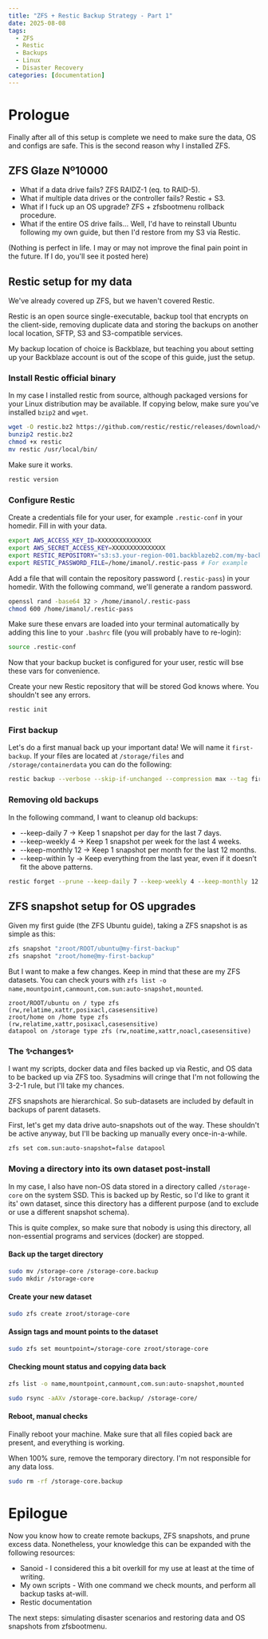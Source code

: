 ```yaml
---
title: "ZFS + Restic Backup Strategy - Part 1"
date: 2025-08-08
tags:
  - ZFS
  - Restic
  - Backups
  - Linux
  - Disaster Recovery
categories: [documentation]
---
```


# Prologue

Finally after all of this setup is complete we need to make sure the data, OS and configs are safe. This is the second reason why I installed ZFS.

## ZFS Glaze Nº10000

- What if a data drive fails? ZFS RAIDZ-1 (eq. to RAID-5).
- What if multiple data drives or the controller fails? Restic + S3.
- What if I fuck up an OS upgrade? ZFS + zfsbootmenu rollback procedure.
- What if the entire OS drive fails... Well, I'd have to reinstall Ubuntu following my own guide, but then I'd restore from my S3 via Restic.

(Nothing is perfect in life. I may or may not improve the final pain point in the future. If I do, you'll see it posted here)

## Restic setup for my data

We've already covered up ZFS, but we haven't covered Restic.

Restic is an open source single-executable, backup tool that encrypts on the client-side, removing duplicate data and storing the backups on another local location, SFTP, S3 and S3-compatible services.

My backup location of choice is Backblaze, but teaching you about setting up your Backblaze account is out of the scope of this guide, just the setup.

### Install Restic official binary

In my case I installed restic from source, although packaged versions for your Linux distribution may be available. If copying below, make sure you've installed `bzip2` and `wget`.

```bash
wget -O restic.bz2 https://github.com/restic/restic/releases/download/v0.18.0/restic_0.18.0_linux_amd64.bz2
bunzip2 restic.bz2
chmod +x restic
mv restic /usr/local/bin/
```

Make sure it works.

```bash
restic version
```

### Configure Restic

Create a credentials file for your user, for example `.restic-conf` in your homedir. Fill in with your data.

```bash
export AWS_ACCESS_KEY_ID=XXXXXXXXXXXXXXX
export AWS_SECRET_ACCESS_KEY=XXXXXXXXXXXXXXX
export RESTIC_REPOSITORY="s3:s3.your-region-001.backblazeb2.com/my-backup-bucket"
export RESTIC_PASSWORD_FILE=/home/imanol/.restic-pass # For example
```

Add a file that will contain the repository password (`.restic-pass`) in your homedir. With the following command, we'll generate a random password.

```bash
openssl rand -base64 32 > /home/imanol/.restic-pass
chmod 600 /home/imanol/.restic-pass
```

Make sure these envars are loaded into your terminal automatically by adding this line to your `.bashrc` file (you will probably have to re-login):

```bash
source .restic-conf
```

Now that your backup bucket is configured for your user, restic will bse these vars for convenience.

Create your new Restic repository that will be stored God knows where. You shouldn't see any errors.

```bash
restic init
```

### First backup

Let's do a first manual back up your important data! We will name it `first-backup`. If your files are located at `/storage/files` and `/storage/containerdata` you can do the following:

```bash
restic backup --verbose --skip-if-unchanged --compression max --tag first-backup /storage/files /storage/containerdata
```

### Removing old backups

In the following command, I want to cleanup old backups:

- --keep-daily 7 → Keep 1 snapshot per day for the last 7 days.
- --keep-weekly 4 → Keep 1 snapshot per week for the last 4 weeks.
- --keep-monthly 12 → Keep 1 snapshot per month for the last 12 months.
- --keep-within 1y → Keep everything from the last year, even if it doesn’t fit the above patterns.

```bash
restic forget --prune --keep-daily 7 --keep-weekly 4 --keep-monthly 12 --keep-within 1y
```

## ZFS snapshot setup for OS upgrades

Given my first guide (the ZFS Ubuntu guide), taking a ZFS snapshot is as simple as this:

```bash
zfs snapshot "zroot/ROOT/ubuntu@my-first-backup"
zfs snapshot "zroot/home@my-first-backup"
```

But I want to make a few changes. Keep in mind that these are my ZFS datasets. You can check yours with `zfs list -o name,mountpoint,canmount,com.sun:auto-snapshot,mounted`.

```text
zroot/ROOT/ubuntu on / type zfs (rw,relatime,xattr,posixacl,casesensitive)
zroot/home on /home type zfs (rw,relatime,xattr,posixacl,casesensitive)
datapool on /storage type zfs (rw,noatime,xattr,noacl,casesensitive)
```

### The ✨changes✨

I want my scripts, docker data and files backed up via Restic, and OS data to be backed up via ZFS too. Sysadmins will cringe that I'm not following the 3-2-1 rule, but I'll take my chances.

ZFS snapshots are hierarchical. So sub-datasets are included by default in backups of parent datasets.

First, let's get my data drive auto-snapshots out of the way. These shouldn't be active anyway, but I'll be backing up manually every once-in-a-while.

```bash
zfs set com.sun:auto-snapshot=false datapool
```

### Moving a directory into its own dataset post-install

In my case, I also have non-OS data stored in a directory called `/storage-core` on the system SSD. This is backed up by Restic, so I'd like to grant it its' own dataset, since this directory has a different purpose (and to exclude or use a different snapshot schema).

This is quite complex, so make sure that nobody is using this directory, all non-essential programs and services (docker) are stopped.

#### Back up the target directory

```bash
sudo mv /storage-core /storage-core.backup
sudo mkdir /storage-core
```

#### Create your new dataset

```bash
sudo zfs create zroot/storage-core
```

#### Assign tags and mount points to the dataset

```bash
sudo zfs set mountpoint=/storage-core zroot/storage-core
```

#### Checking mount status and copying data back

```bash
zfs list -o name,mountpoint,canmount,com.sun:auto-snapshot,mounted

sudo rsync -aAXv /storage-core.backup/ /storage-core/
```

#### Reboot, manual checks

Finally reboot your machine. Make sure that all files copied back are present, and everything is working.

When 100% sure, remove the temporary directory. I'm not responsible for any data loss.

```bash
sudo rm -rf /storage-core.backup
```

# Epilogue

Now you know how to create remote backups, ZFS snapshots, and prune excess data. Nonetheless, your knowledge this can be expanded with the following resources:

- Sanoid - I considered this a bit overkill for my use at least at the time of writing.
- My own scripts - With one command we check mounts, and perform all backup tasks at-will.
- Restic documentation

The next steps: simulating disaster scenarios and restoring data and OS snapshots from zfsbootmenu.
